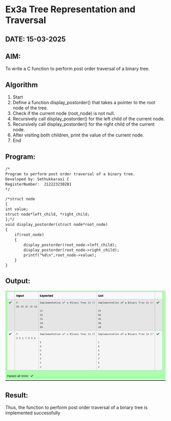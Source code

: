 # Ex3a Tree Representation and Traversal
## DATE: 15-03-2025
## AIM:
To write a C function to perform post order traversal of a binary tree.

## Algorithm
1.	Start
2.	Define a function display_postorder() that takes a pointer to the root node of the tree.
3.	Check if the current node (root_node) is not null.
4.	Recursively call display_postorder() for the left child of the current node.
5.	Recursively call display_postorder() for the right child of the current node.
6.	After visiting both children, print the value of the current node.
7.	End

## Program:
```
/*
Program to perform post order traversal of a binary tree.
Developed by: Sethukkarasi C
RegisterNumber:  212223230201
*/
```

```
/*struct node
{
int value;
struct node*left_child, *right_child;
};*/
void display_postorder(struct node*root_node)
{ 
    if(root_node)
    {
        display_postorder(root_node->left_child); 
        display_postorder(root_node->right_child); 
        printf("%d\n",root_node->value);
    }
}

```

## Output:

![output](image.png)

## Result:
Thus, the function to perform post order traversal of a binary tree is implemented successfully
